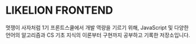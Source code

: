# LIKELION FRONTEND

멋쟁이 사자처럼 1기 프론트스쿨에서 개발 역량을 기르기 위해,
JavaScript 및 다양한 언어의 알고리즘과 CS 기초 지식의 이론부터 구현까지 공부하고 기록한 저장소입니다.
